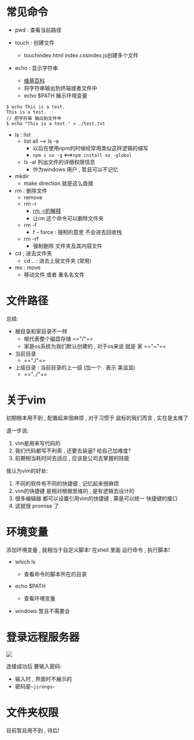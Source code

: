 # 常见命令

- pwd : 查看当前路径

- touch  : 创建文件
  - touchindex.html index.cssindex.js创建多个文件
- echo : 显示字符串
  - [维基百科](https://zh.wikipedia.org/wiki/Echo_(%E5%91%BD%E4%BB%A4))
  - 将字符串输出到终端或者文件中
  - echo   $PATH    展示环境变量

```shell
$ echo This is a test.
This is a test.
// 把字符串 输出到文件中
$ echo "This is a test." > ./test.txt
```

- ls : list
  - list all –> ls -a
    - 以后在使用npm的时候经常用类似这样逻辑的缩写
    - `npm i xx -g` <==>`npm install xx -globol`
  - ls -al   列出文件的详细权限信息
    - 作为windows 用户 , 暂且可以不记忆
- mkdir
  - make direction  就是这么直接
- rm  : 删除文件
  - remove 
  - rm -r   
    - [rm -r的解释](https://explainshell.com/explain?cmd=rm+-r)
    - 让rm 这个命令可以删除文件夹
  - rm -f  
    - f – force : 强制的意思  不会进去回收栈
  - rm -rf
    - 强制删除 文件夹及其内容文件
- cd ; 进去文件夹
  - cd .. : 进去上层文件夹  (常用)
- mv : move
  - 移动文件 或者 重名名文件



# 文件路径

总结:

- 根目录和家目录不一样
  - 根代表整个磁盘存储   =="/"==
  - 家是os系统为我们默认创建的 , 对于os来说 就是 家    =="~"==
- 当前目录
  - =="./"==
- 上级目录 : 当前目录的上一级 (加一个 . 表示 美滋滋)
  - =="../"==



# 关于vim

初期根本用不到  ,  配置起来很麻烦 , 对于习惯于 鼠标的我们而言 , 实在是太难了

退一步说:

1. vim是用来写代码的
2. 我们代码都写不利索 , 还要去装逼? 给自己加难度?
3. 前期相当耗时间去适应 , 应该是公司去掌握的技能



我认为vim的好处:

1. 不同的软件有不同的快捷键 , 记忆起来很麻烦
2. vim的快捷键 是相对根据思维的 , 是有逻辑去设计的
3. 很多编辑器 都可以设置引用vim的快捷键 , 算是可以统一 快捷键的接口
4. 这就很 promise 了



# 环境变量

添加环境变量 , 就相当于自定义脚本! 在shell 里面 运行命令 , 执行脚本!



- which  ls
  - 查看命令的脚本所在的目录

- echo  $PATH  
  - 查看环境变量
- windows 暂且不需要会



# 登录远程服务器

![](C:\Users\lenovo\Desktop\前端博客MarkDown\assets\登录远程服务器.jpg)

连接成功后 要输入密码:

- 输入时 , 界面时不展示的
- 密码是`~jirengu~`



# 文件夹权限

目前暂且用不到 , 待后!

